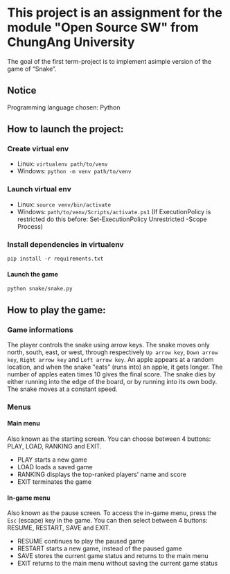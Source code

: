 # This project is an assignment for the module "Open Source SW" from ChungAng University 
The goal of the first term-project is to implement asimple version of the game of “Snake”.

## Notice
Programming language chosen: Python

## How to launch the project:
### Create virtual env
- Linux: ```virtualenv path/to/venv```
- Windows: ```python -m venv path/to/venv```

### Launch virtual env
- Linux: ```source venv/bin/activate```
- Windows: ```path/to/venv/Scripts/activate.ps1```
    (If ExecutionPolicy is restricted do this before: Set-ExecutionPolicy Unrestricted -Scope Process)

### Install dependencies in virtualenv
```
pip install -r requirements.txt
```
#### Launch the game
```
python snake/snake.py
```
## How to play the game:
### Game informations

The player controls the snake using arrow keys. The snake moves only north, south, east, or west, through respectively ``Up arrow key``, ``Down arrow key``, ``Right arrow key`` and ``Left arrow key``.
An apple appears at a random location, and when the snake "eats" (runs into) an apple, it gets longer. The number of apples eaten times 10 gives the final score.
The snake dies by either running into the edge of the board, or by running into
its own body.
The snake moves at a constant speed.

### Menus
#### Main menu

Also known as the starting screen.
You can choose between 4 buttons: PLAY, LOAD, RANKING and EXIT.
- PLAY starts a new game
- LOAD loads a saved game
- RANKING displays the top-ranked players’ name and score
- EXIT terminates the game

#### In-game menu

Also known as the pause screen.
To access the in-game menu, press the ``Esc`` (escape) key in the game.
You can then select between 4 buttons: RESUME, RESTART, SAVE and EXIT.
- RESUME continues to play the paused game
- RESTART starts a new game, instead of the paused game
- SAVE stores the current game status and returns to the main menu
- EXIT returns to the main menu without saving the current game status
